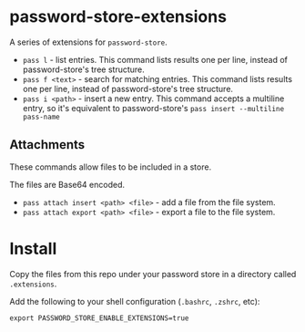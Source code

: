 # password-store-extensions

A series of extensions for `password-store`.

* `pass l` - list entries.
  This command lists results one per line, instead of
  password-store's tree structure.
* `pass f <text>` - search for matching entries.
  This command lists results one per line, instead of
  password-store's tree structure.
* `pass i <path>` - insert a new entry.
  This command accepts a multiline entry, so it's equivalent
  to password-store's `pass insert --multiline pass-name`

## Attachments

These commands allow files to be included in a store.

The files are Base64 encoded.

* `pass attach insert <path> <file>` - add a file from the file system.
* `pass attach export <path> <file>` - export a file to the file system.

# Install

Copy the files from this repo under your password store in a
directory called `.extensions`.

Add the following to your shell configuration (`.bashrc`, `.zshrc`, etc):

```shell
export PASSWORD_STORE_ENABLE_EXTENSIONS=true
```
